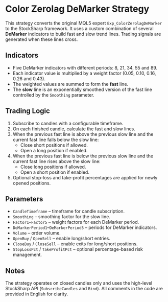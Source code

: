 # Color Zerolag DeMarker Strategy

This strategy converts the original MQL5 expert `Exp_ColorZerolagDeMarker` to the StockSharp framework. It uses a custom combination of several **DeMarker** indicators to build fast and slow trend lines. Trading signals are generated when these lines cross.

## Indicators

- Five DeMarker indicators with different periods: 8, 21, 34, 55 and 89.
- Each indicator value is multiplied by a weight factor (0.05, 0.10, 0.16, 0.26 and 0.43).
- The weighted values are summed to form the **fast** line.
- The **slow** line is an exponentially smoothed version of the fast line controlled by the `Smoothing` parameter.

## Trading Logic

1. Subscribe to candles with a configurable timeframe.
2. On each finished candle, calculate the fast and slow lines.
3. When the previous fast line is above the previous slow line and the current fast line falls below the slow line:
   - Close short positions if allowed.
   - Open a long position if enabled.
4. When the previous fast line is below the previous slow line and the current fast line rises above the slow line:
   - Close long positions if allowed.
   - Open a short position if enabled.
5. Optional stop-loss and take-profit percentages are applied for newly opened positions.

## Parameters

- `CandleTimeframe` – timeframe for candle subscription.
- `Smoothing` – smoothing factor for the slow line.
- `Factor1`–`Factor5` – weight factors for each DeMarker period.
- `DeMarkerPeriod1`–`DeMarkerPeriod5` – periods for DeMarker indicators.
- `Volume` – order volume.
- `OpenBuy` / `OpenSell` – enable long/short entries.
- `CloseBuy` / `CloseSell` – enable exits for long/short positions.
- `StopLossPct` / `TakeProfitPct` – optional percentage-based risk management.

## Notes

The strategy operates on closed candles only and uses the high-level StockSharp API (`SubscribeCandles` and `Bind`). All comments in the code are provided in English for clarity.

